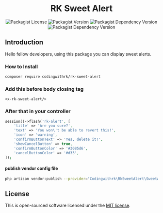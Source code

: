 <h1 align="center">RK Sweet Alert</h1>

<p align="center">
    <a>
        <img alt="Packagist License" src="https://img.shields.io/packagist/l/codingwithrk/rk-sweet-alert">
    </a>
    <a>
        <img alt="Packagist Version" src="https://img.shields.io/packagist/v/codingwithrk/rk-sweet-alert">
    </a>
    <a>
        <img alt="Packagist Dependency Version" src="https://img.shields.io/packagist/dependency-v/codingwithrk/rk-sweet-alert/php">
    </a>
    <a>
        <img alt="Packagist Dependency Version" src="https://img.shields.io/packagist/dependency-v/codingwithrk/rk-sweet-alert/laravel%2Fframework">
    </a>
</p>

## Introduction

Hello fellow developers, using this package you can display sweet alerts.

### How to Install

```bash
composer require codingwithrk/rk-sweet-alert
````

### Add this before body closing tag

```bladehtml
<x-rk-sweet-alert/>
```

### After that in your controller

```php
session()->flash('rk-alert', [
    'title' => 'Are you sure?',
    'text' => 'You won\'t be able to revert this!',
    'icon' => 'warning',
    'confirmButtonText' => 'Yes, delete it!',
    'showCancelButton' => true,
    'confirmButtonColor' => '#3085d6',
    'cancelButtonColor' => '#d33',
]);
```

#### publish vendor config file 

```bash
php artisan vendor:publish --provider="Codingwithrk\RkSweetAlert\SweetAlertServiceProvider" --tag="config"
```

## License

This is open-sourced software licensed under the [MIT license](/LICENSE).